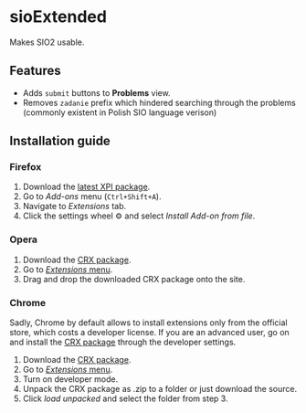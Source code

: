 # sioExtended
Makes SIO2 usable.

## Features
* Adds `submit` buttons to **Problems** view.
* Removes `zadanie` prefix which hindered searching through the problems (commonly existent in Polish SIO language verison)

## Installation guide
### Firefox
1. Download the [latest XPI package](https://github.com/pitek1/sioExtended/releases).
2. Go to *Add-ons* menu (`Ctrl+Shift+A`).
3. Navigate to *Extensions* tab.
4. Click the settings wheel ⚙ and select *Install Add-on from file*.

### Opera
1. Download the [CRX package](https://github.com/pitek1/sioExtended/releases).
2. Go to [*Extensions* menu](opera://extensions/).
3. Drag and drop the downloaded CRX package onto the site.

### Chrome
Sadly, Chrome by default allows to install extensions only from the official store, which costs a developer license.
If you are an advanced user, go on and install the [CRX package](https://github.com/pitek1/sioExtended/releases) through the developer settings.
1. Download the [CRX package](https://github.com/pitek1/sioExtended/releases).
2. Go to [*Extensions* menu](chrome://extensions/).
3. Turn on developer mode.
4. Unpack the CRX package as .zip to a folder or just download the source.
5. Click *load unpacked* and select the folder from step 3.